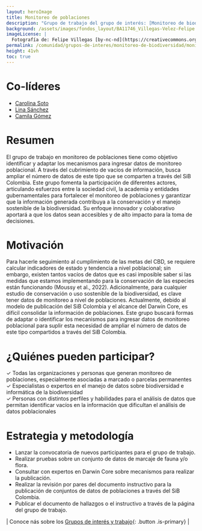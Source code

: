 ```yaml
---
layout: heroImage
title: Monitoreo de poblaciones
description: "Grupo de trabajo del grupo de interés: [Monitoreo de biodiversidad](/comunidad/grupos-de-interes/monitoreo-de-biodiversidad){: .button .is-primary}"
background: /assets/images/fondos_layout/BA11746_Villegas-Velez-Felipe.jpg
imageLicense: |
  Fotografía de: Felipe Villegas [by-nc-nd](https://creativecommons.org/licenses/by-nc-nd/2.0/) 
permalink: /comunidad/grupos-de-interes/monitoreo-de-biodiversidad/monitoreo-de-poblaciones
height: 41vh
toc: true
---
```



# Co-líderes

- [Carolina Soto](https://orcid.org/0000-0003-4288-8047)
- [Lina Sánchez](https://www.researchgate.net/profile/Lina-Sanchez-Clavijo)
- [Camila Gómez](https://orcid.org/0000-0002-2770-5794)


# Resumen

El grupo de trabajo en monitoreo de poblaciones tiene como objetivo identificar y adaptar los mecanismos para ingresar datos de monitoreo poblacional. A través del cubrimiento de vacíos de información, busca ampliar el número de datos de este tipo que se comparten a través del SiB Colombia. Este grupo fomenta la participación de diferentes actores, articulando esfuerzos entre la sociedad civil, la academia y entidades gubernamentales para fortalecer el monitoreo de poblaciones y garantizar que la información generada contribuya a la conservación y el manejo sostenible de la biodiversidad. Su enfoque innovador y colaborativo aportará a que los datos sean accesibles y de alto impacto para la toma de decisiones.

# Motivación

Para hacerle seguimiento al cumplimiento de las metas del CBD, se requiere calcular indicadores de estado y tendencia a nivel poblacional; sin embargo, existen tantos vacíos de datos que es casi imposible saber si las medidas que estamos implementando para la conservación de las especies  están funcionando (Moussy et al., 2022). Adicionalmente, para cualquier estudio de conservación o uso sostenible de la biodiversidad, es clave tener datos de monitoreo a nivel de poblaciones. Actualmente, debido al modelo de publicación del SiB Colombia y el alcance del Darwin Core, es difícil consolidar la información de poblaciones. Este grupo buscará formas de adaptar o identificar los mecanismos para ingresar datos de monitoreo poblacional para suplir esta necesidad de ampliar el número de datos de este tipo compartidos a través del SiB Colombia.

# ¿Quiénes pueden participar?

✓ Todas las organizaciones y personas que generan monitoreo de poblaciones, especialmente asociadas a marcado o parcelas permanentes
<br>
✓ Especialistas o expertos en el manejo de datos sobre biodiversidad e informática de la biodiversidad
<br>
✓ Personas con distintos perfiles y habilidades para el análisis de datos que permitan identificar vacíos en la información que dificultan el análisis de datos poblacionales

# Estrategia y metodología

- Lanzar la convocatoria de nuevos participantes para el grupo de trabajo.
- Realizar pruebas sobre un conjunto de datos de marcaje de fauna y/o flora.
- Consultar con expertos en Darwin Core sobre mecanismos para realizar la publicación.
- Realizar la revisión por pares del documento instructivo para la publicación de conjuntos de datos de poblaciones a través del SiB Colombia.
- Publicar el documento de hallazgos o el instructivo a través de la página del grupo de trabajo.

| Conoce nás sobre los [Grupos de interés y trabajo](/comunidad/grupos-de-interes/grupos){: .button .is-primary} |
